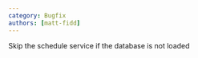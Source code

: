 ```yaml
---
category: Bugfix
authors: [matt-fidd]
---
```


Skip the schedule service if the database is not loaded

